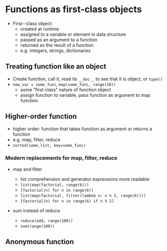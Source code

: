 # Functions as first-class objects

- First--class object:
  - created at runtime
  - assigned to a variable or element in data structure
  - passed as an argument to a function
  - returned as the result of a function
  - e.g. integers, strings, dictionaries


## Treating function like an object
- Create function, call it, read its `__doc__` to see that it is object, or `type()`
- `new_var = some_func`, `map(some_func, range(10))`
  - some "first class" nature of function object
  - assign function to variable, pass function as argument to map function


## Higher-order function
- higher order: function that takes function as argument or returns a function
- e.g. map, filter, reduce
- `sorted(some_list, key=some_func)`

### Modern replacements for map, filter, reduce
- map and filter
  - list comprehension and generator expressions more readable
  - `list(map(factorial, range(6)))`
  - `[factorial(n) for n in range(6)]`
  - `list(map(factorial, filter(lambda n: n % 2, range(6))))`
  - `[factorial(n) for n in range(6) if n % 2]`

- sum instead of reduce
  - `reduce(add, range(100))`
  - `sum(range(100))`


## Anonymous function